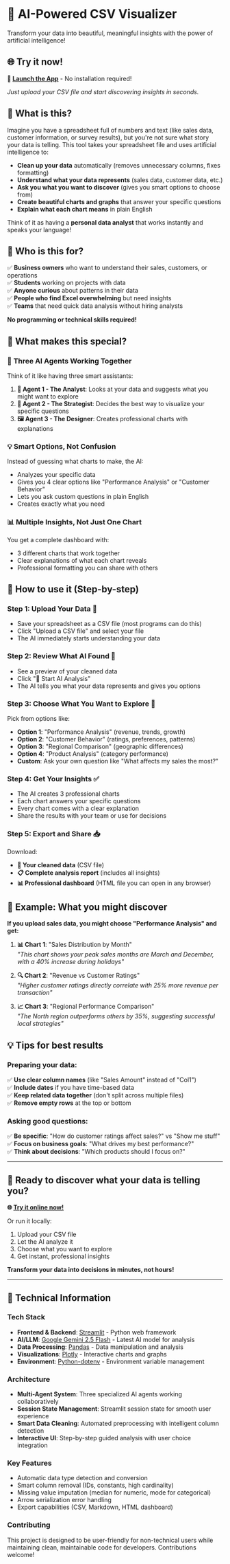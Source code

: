 # 🤖 AI-Powered CSV Visualizer

Transform your data into beautiful, meaningful insights with the power of artificial intelligence!

## 🌐 Try it now!

**🚀 [Launch the App](https://csv-viz.streamlit.app)** - No installation required!

*Just upload your CSV file and start discovering insights in seconds.*

## 🌟 What is this?

Imagine you have a spreadsheet full of numbers and text (like sales data, customer information, or survey results), but you're not sure what story your data is telling. This tool takes your spreadsheet file and uses artificial intelligence to:

- **Clean up your data** automatically (removes unnecessary columns, fixes formatting)
- **Understand what your data represents** (sales data, customer data, etc.)
- **Ask you what you want to discover** (gives you smart options to choose from)
- **Create beautiful charts and graphs** that answer your specific questions
- **Explain what each chart means** in plain English

Think of it as having a **personal data analyst** that works instantly and speaks your language!

## 🎯 Who is this for?

✅ **Business owners** who want to understand their sales, customers, or operations  
✅ **Students** working on projects with data  
✅ **Anyone curious** about patterns in their data  
✅ **People who find Excel overwhelming** but need insights  
✅ **Teams** that need quick data analysis without hiring analysts  

**No programming or technical skills required!**

## 🚀 What makes this special?

### 🧠 **Three AI Agents Working Together**
Think of it like having three smart assistants:

1. **🧠 Agent 1 - The Analyst**: Looks at your data and suggests what you might want to explore
2. **🎯 Agent 2 - The Strategist**: Decides the best way to visualize your specific questions  
3. **🖼 Agent 3 - The Designer**: Creates professional charts with explanations

### 💡 **Smart Options, Not Confusion**
Instead of guessing what charts to make, the AI:
- Analyzes your specific data
- Gives you 4 clear options like "Performance Analysis" or "Customer Behavior"
- Lets you ask custom questions in plain English
- Creates exactly what you need

### 📊 **Multiple Insights, Not Just One Chart**
You get a complete dashboard with:
- 3 different charts that work together
- Clear explanations of what each chart reveals
- Professional formatting you can share with others

## 🔧 How to use it (Step-by-step)

### **Step 1: Upload Your Data** 📂
- Save your spreadsheet as a CSV file (most programs can do this)
- Click "Upload a CSV file" and select your file
- The AI immediately starts understanding your data

### **Step 2: Review What AI Found** 🧠
- See a preview of your cleaned data
- Click "🚀 Start AI Analysis" 
- The AI tells you what your data represents and gives you options

### **Step 3: Choose What You Want to Explore** 🎯
Pick from options like:
- **Option 1**: "Performance Analysis" (revenue, trends, growth)
- **Option 2**: "Customer Behavior" (ratings, preferences, patterns)  
- **Option 3**: "Regional Comparison" (geographic differences)
- **Option 4**: "Product Analysis" (category performance)
- **Custom**: Ask your own question like "What affects my sales the most?"

### **Step 4: Get Your Insights** ✅
- The AI creates 3 professional charts
- Each chart answers your specific questions
- Every chart comes with a clear explanation
- Share the results with your team or use for decisions

### **Step 5: Export and Share** 📥
Download:
- **📄 Your cleaned data** (CSV file)
- **📋 Complete analysis report** (includes all insights)
- **📊 Professional dashboard** (HTML file you can open in any browser)

## 🎉 Example: What you might discover

**If you upload sales data, you might choose "Performance Analysis" and get:**

1. **📊 Chart 1**: "Sales Distribution by Month"  
   *"This chart shows your peak sales months are March and December, with a 40% increase during holidays"*

2. **🔍 Chart 2**: "Revenue vs Customer Ratings"  
   *"Higher customer ratings directly correlate with 25% more revenue per transaction"*

3. **📈 Chart 3**: "Regional Performance Comparison"  
   *"The North region outperforms others by 35%, suggesting successful local strategies"*

## 💡 Tips for best results

### **Preparing your data:**
✅ **Use clear column names** (like "Sales Amount" instead of "Col1")  
✅ **Include dates** if you have time-based data  
✅ **Keep related data together** (don't split across multiple files)  
✅ **Remove empty rows** at the top or bottom  

### **Asking good questions:**
✅ **Be specific**: "How do customer ratings affect sales?" vs "Show me stuff"  
✅ **Focus on business goals**: "What drives my best performance?"  
✅ **Think about decisions**: "Which products should I focus on?"  

---

## 🚀 Ready to discover what your data is telling you?

**🌐 [Try it online now!](https://csv-viz.streamlit.app)**

Or run it locally:
1. Upload your CSV file
2. Let the AI analyze it
3. Choose what you want to explore  
4. Get instant, professional insights

**Transform your data into decisions in minutes, not hours!**

---

## 🔧 Technical Information

### **Tech Stack**
- **Frontend & Backend**: [Streamlit](https://streamlit.io/) - Python web framework
- **AI/LLM**: [Google Gemini 2.5 Flash](https://ai.google.dev/) - Latest AI model for analysis
- **Data Processing**: [Pandas](https://pandas.pydata.org/) - Data manipulation and analysis
- **Visualizations**: [Plotly](https://plotly.com/python/) - Interactive charts and graphs
- **Environment**: [Python-dotenv](https://pypi.org/project/python-dotenv/) - Environment variable management

### **Architecture**
- **Multi-Agent System**: Three specialized AI agents working collaboratively
- **Session State Management**: Streamlit session state for smooth user experience
- **Smart Data Cleaning**: Automated preprocessing with intelligent column detection
- **Interactive UI**: Step-by-step guided analysis with user choice integration

### **Key Features**
- Automatic data type detection and conversion
- Smart column removal (IDs, constants, high cardinality)
- Missing value imputation (median for numeric, mode for categorical)
- Arrow serialization error handling
- Export capabilities (CSV, Markdown, HTML dashboard)

### **Contributing**
This project is designed to be user-friendly for non-technical users while maintaining clean, maintainable code for developers. Contributions welcome! 

